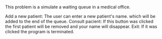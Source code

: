 This problem is a simulate a waiting queue in a medical office.

Add a new patient: The user can enter a new patient's name. which will be added to the end of the queue.
Consult pacient: If this button was clicked the first patient will be removed and your name will disappear.
Exit: If it was clicked the program is terminated.

